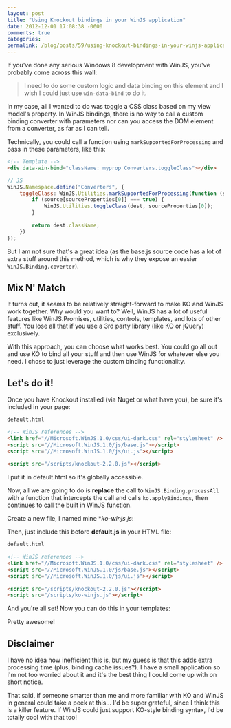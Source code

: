 ```yaml
---
layout: post
title: "Using Knockout bindings in your WinJS application"
date: 2012-12-01 17:08:38 -0600
comments: true
categories:
permalink: /blog/posts/59/using-knockout-bindings-in-your-winjs-application
---
```


If you've done any serious Windows 8 development with WinJS, you've probably come across this wall:

> I need to do some custom logic and data binding on this element and I wish I could just use `win-data-bind` to do it.

In my case, all I wanted to do was toggle a CSS class based on my view model's property. In WinJS bindings, there is no way to call a custom binding converter with parameters nor can you access the DOM element from a converter, as far as I can tell.

Technically, you could call a function using `markSupportedForProcessing` and pass in these parameters, like this:

```html
<!-- Template -->
<div data-win-bind="className: myprop Converters.toggleClass"></div>
```

```js
// JS
WinJS.Namespace.define("Converters", {
    toggleClass: WinJS.Utilities.markSupportedForProcessing(function (source, sourceProperties, dest, destProperties) {
        if (source[sourceProperties[0]] === true) {
            WinJS.Utilities.toggleClass(dest, sourceProperties[0]);
        }
        
        return dest.className;
    })
});
```

But I am not sure that's a great idea (as the base.js source code has a lot of extra stuff around this method, which is why they expose an easier `WinJS.Binding.coverter`).

## Mix N' Match

It turns out, it *seems* to be relatively straight-forward to make KO and WinJS work together. Why would you want to? Well, WinJS has a lot of useful features like WinJS.Promises, utilities, controls, templates, and lots of other stuff. You lose all that if you use a 3rd party library (like KO or jQuery) exclusively.

With this approach, you can choose what works best. You could go all out and use KO to bind all your stuff and then use WinJS for whatever else you need. I chose to just leverage the custom binding functionality.

## Let's do it!

Once you have Knockout installed (via Nuget or what have you), be sure it's included in your page:

```html
default.html

<!-- WinJS references -->
<link href="//Microsoft.WinJS.1.0/css/ui-dark.css" rel="stylesheet" />
<script src="//Microsoft.WinJS.1.0/js/base.js"></script>
<script src="//Microsoft.WinJS.1.0/js/ui.js"></script>
    
<script src="/scripts/knockout-2.2.0.js"></script>
```

I put it in default.html so it's globally accessible.

Now, all we are going to do is **replace** the call to `WinJS.Binding.processAll` with a function that intercepts the call and calls `ko.applyBindings`, then continues to call the built in WinJS function.

Create a new file, I named mine **ko-winjs.js*:

<script src="https://gist.github.com/4183235.js?file=ko-winjs.js"></script>

Then, just include this before **default.js** in your HTML file:

```html
default.html

<!-- WinJS references -->
<link href="//Microsoft.WinJS.1.0/css/ui-dark.css" rel="stylesheet" />
<script src="//Microsoft.WinJS.1.0/js/base.js"></script>
<script src="//Microsoft.WinJS.1.0/js/ui.js"></script>
    
<script src="/scripts/knockout-2.2.0.js"></script>
<script src="/scripts/ko-winjs.js"></script>
```

And you're all set! Now you can do this in your templates:

<script src="https://gist.github.com/4183235.js?file=template.html"></script>

Pretty awesome!

## Disclaimer

I have no idea how inefficient this is, but my guess is that this adds extra processing time (plus, binding cache issues?). I have a small application so I'm not too worried about it and it's the best thing I could come up with on short notice.

That said, if someone smarter than me and more familiar with KO and WinJS in general could take a peek at this... I'd be super grateful, since I think this is a killer feature. If WinJS could just support KO-style binding syntax, I'd be totally cool with that too!
